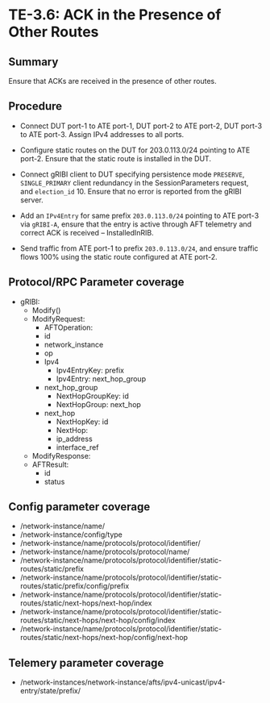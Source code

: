 # TE-3.6: ACK in the Presence of Other Routes

## Summary

Ensure that ACKs are received in the presence of other routes.

## Procedure

*   Connect DUT port-1 to ATE port-1, DUT port-2 to ATE port-2, DUT port-3 to
    ATE port-3. Assign IPv4 addresses to all ports.

*   Configure static routes on the DUT for 203.0.113.0/24 pointing to ATE
    port-2. Ensure that the static route is installed in the DUT.

*   Connect gRIBI client to DUT specifying persistence mode `PRESERVE`,
    `SINGLE_PRIMARY` client redundancy in the SessionParameters request, and
    `election_id` 10. Ensure that no error is reported from the gRIBI server.

*   Add an `IPv4Entry` for same prefix `203.0.113.0/24` pointing to ATE port-3
    via `gRIBI-A`, ensure that the entry is active through AFT telemetry and
    correct ACK is received – InstalledInRIB.

*   Send traffic from ATE port-1 to prefix `203.0.113.0/24`, and ensure traffic
    flows 100% using the static route configured at ATE port-2.

## Protocol/RPC Parameter coverage

*   gRIBI:
    *   Modify()
    *   ModifyRequest:
        *   AFTOperation:
        *   id
        *   network_instance
        *   op
        *   Ipv4
            *   Ipv4EntryKey: prefix
            *   Ipv4Entry: next_hop_group
        *   next_hop_group
            *   NextHopGroupKey: id
            *   NextHopGroup: next_hop
        *   next_hop
            *   NextHopKey: id
            *   NextHop:
            *   ip_address
            *   interface_ref
    *   ModifyResponse:
    *   AFTResult:
        *   id
        *   status

## Config parameter coverage

*   /network-instance/name/
*   /network-instance/config/type
*   /network-instance/name/protocols/protocol/identifier/
*   /network-instance/name/protocols/protocol/name/
*   /network-instance/name/protocols/protocol/identifier/static-routes/static/prefix
*   /network-instance/name/protocols/protocol/identifier/static-routes/static/prefix/config/prefix
*   /network-instance/name/protocols/protocol/identifier/static-routes/static/next-hops/next-hop/index
*   /network-instance/name/protocols/protocol/identifier/static-routes/static/next-hops/next-hop/config/index
*   /network-instance/name/protocols/protocol/identifier/static-routes/static/next-hops/next-hop/config/next-hop

## Telemery parameter coverage

*   /network-instances/network-instance/afts/ipv4-unicast/ipv4-entry/state/prefix/
